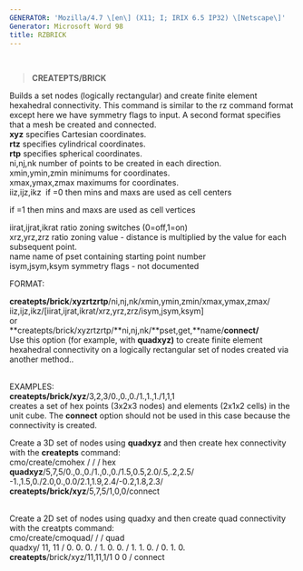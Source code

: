 ```yaml
---
GENERATOR: 'Mozilla/4.7 \[en\] (X11; I; IRIX 6.5 IP32) \[Netscape\]'
Generator: Microsoft Word 98
title: RZBRICK
---
```


 

> **CREATEPTS/BRICK**

Builds a set nodes (logically rectangular) and create finite element
hexahedral connectivity. This command is similar to the rz command
format except here we have symmetry flags to input. A second format
specifies that a mesh be created and connected.\
**xyz** specifies Cartesian coordinates.\
**rtz** specifies cylindrical coordinates.\
**rtp** specifies spherical coordinates.\
ni,nj,nk number of points to be created in each direction.\
xmin,ymin,zmin minimums for coordinates.\
xmax,ymax,zmax maximums for coordinates.\
iiz,ijz,ikz  if =0 then mins and maxs are used as cell centers

if =1 then mins and maxs are used as cell vertices

iirat,ijrat,ikrat ratio zoning switches (0=off,1=on)\
xrz,yrz,zrz ratio zoning value - distance is multiplied by the value for
each subsequent point.\
name name of pset containing starting point number\
isym,jsym,ksym symmetry flags - not documented

FORMAT:

**createpts/brick**/**xyz****rtz****rtp**/ni,nj,nk/xmin,ymin,zmin/xmax,ymax,zmax/\
iiz,ijz,ikz/\[iirat,ijrat,ikrat/xrz,yrz,zrz/isym,jsym,ksym\]\
or\
**createpts/brick/xyzrtzrtp/**ni,nj,nk/**pset,get,**name/**connect/**\
Use this option (for example, with **quadxyz)** to create finite element
hexahedral connectivity on a logically rectangular set of nodes created
via another method..

\
EXAMPLES:\
**createpts/brick/xyz**/3,2,3/0.,0.,0./1.,1.,1./1,1,1\
creates a set of hex points (3x2x3 nodes) and elements (2x1x2 cells) in
the unit cube. The **connect** option should not be used in this case
because the connectivity is created.

Create a 3D set of nodes using **quadxyz** and then create hex
connectivity with the **createpts** command:\
cmo/create/cmohex / / / hex\
**quadxyz**/5,7,5/0.,0.,0./1.,0.,0./1.5,0.5,2.0/.5,.2,2.5/\
-1.,1.5,0./2.0,0.,0.0/2.1,1.9,2.4/-0.2,1.8,2.3/\
**createpts/brick/xyz**/5,7,5/1,0,0/connect\
 

Create a 2D set of nodes using quadxy and then create quad connectivity
with the creatpts command:\
cmo/create/cmoquad/ / / quad\
quadxy/ 11, 11 / 0. 0. 0. / 1. 0. 0. / 1. 1. 0. / 0. 1. 0.\
**createpts**/brick/xyz/11,11,1/1 0 0 / connect
